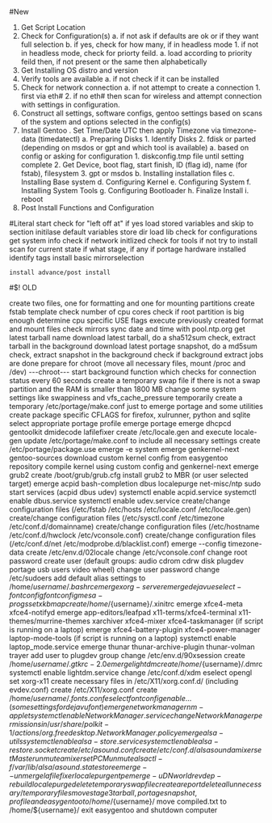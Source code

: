 #New
1. Get Script Location
2. Check for Configuration(s)
    a. if not ask if defaults are ok or if they want full selection
    b. if yes, check for how many, if in headless mode
        1. if not in headless mode, check for priorty feild.
            a. load according to priority feild then, if not present or the same then alphabetically
3. Get Installing OS distro and version
4. Verify tools are available
    a. if not check if it can be installed
5. Check for network connection
    a. if not attempt to create a connection
        1. first via eth#
        2. if no eth# then scan for wireless and attempt connection with settings in configuration.
6. Construct all settings, software configs, gentoo settings based on scans of the system and options selected in the config(s)
7. Install Gentoo
    . Set Time/Date UTC then apply Timezone via timezone-data (timedatectl)
    a. Preparing Disks
        1. Identify Disks
        2. fdisk or parted (depending on msdos or gpt and which tool is available)
            a. based on config or asking for configuration
                1. diskconfig.tmp file until setting complete
                2. Get Device, boot flag, start finish, ID (flag id), name (for fstab), filesystem
                3. gpt or msdos
    b. Installing installation files
    c. Installing Base system
    d. Configuring Kernel
    e. Configuring System
    f. Installing System Tools
    g. Configuring Bootloader
    h. Finalize Install
    i. reboot
8. Post Install Functions and Configuration


#Literal
start
    check for "left off at"
        if yes load stored variables and skip to section
    initilase default variables
    store dir
    load lib
    check for configurations
    get system info
    check if network initlized
    check for tools
        if not try to install
    scan for current state
        if what stage, if any
        if portage
        hardware installed
            identify tags
    install basic
        mirrorselection
        
    install advance/post install
    
#$! OLD


create two files, one for formatting and one for mounting partitions
create fstab template
check number of cpu cores
check if root partition is big enough
determine cpu specific USE flags
execute previously created format and mount files
check mirrors
sync date and time with pool.ntp.org
get latest tarball name
download latest tarball, do a sha512sum check, extract tarball in the background
download latest portage snapshot, do a md5sum check, extract snapshot in the background
check if background extract jobs are done
prepare for chroot (move all necessary files, mount /proc and /dev)
---chroot---
start background function which checks for connection status every 60 seconds
create a temporary swap file if there is not a swap partition and the RAM is smaller than 1800 MB
change some system settings like swappiness and vfs_cache_pressure temporarily
create a temporary /etc/portage/make.conf just to emerge portage and some utilities
create package specific CFLAGS for firefox, xulrunner, python and sqlite
select appropriate portage profile
emerge portage
emerge dhcpcd gentoolkit dmidecode lafilefixer
create /etc/locale.gen and execute locale-gen
update /etc/portage/make.conf to include all necessary settings
create /etc/portage/package.use
emerge -e system
emerge genkernel-next gentoo-sources
download custom kernel config from easygentoo repository
compile kernel using custom config and genkernel-next
emerge grub2
create /boot/grub/grub.cfg
install grub2 to MBR (or user selected target)
emerge acpid bash-completion dbus localepurge net-misc/ntp sudo
start services (acpid dbus udev)
systemctl enable acpid.service
systemctl enable dbus.service
systemctl enable udev.service
create/change configuration files (/etc/fstab /etc/hosts /etc/locale.conf /etc/locale.gen)
create/change configuration files (/etc/sysctl.conf /etc/timezone /etc/conf.d/domainname)
create/change configuration files (/etc/hostname /etc/conf.d/hwclock /etc/vconsole.conf)
create/change configuration files (/etc/conf.d/net /etc/modprobe.d/blacklist.conf)
emerge --config timezone-data
create /etc/env.d/02locale
change /etc/vconsole.conf
change root password
create user (default groups: audio cdrom cdrw disk plugdev portage usb users video wheel)
change user password
change /etc/sudoers
add default alias settings to /home/${username}/.bashrc
emerge xorg-server
emerge dejavu eselect-fontconfig fontconfig mesa-progs setxkbmap
create /home/${username}/.xinitrc
emerge xfce4-meta xfce4-notifyd
emerge app-editors/leafpad x11-terms/xfce4-terminal x11-themes/murrine-themes xarchiver xfce4-mixer xfce4-taskmanager
(if script is running on a laptop) emerge xfce4-battery-plugin xfce4-power-manager laptop-mode-tools
(if script is running on a laptop) systemctl enable laptop_mode.service
emerge thunar thunar-archive-plugin thunar-volman trayer
add user to plugdev group
change /etc/env.d/90xsession
create /home/${username}/.gtkrc-2.0
emerge lightdm
create /home/${username}/.dmrc
systemctl enable lightdm.service
change /etc/conf.d/xdm
eselect opengl set xorg-x11
create necessary files in /etc/X11/xorg.conf.d/ (including evdev.conf)
create /etc/X11/xorg.conf
create /home/${username}/.fonts.conf
eselect fontconfig enable ... (some settings for dejavu font)
emerge networkmanager nm-applet
systemctl enable NetworkManager.service
change NetworkManager permissions in /usr/share/polkit-1/actions/org.freedesktop.NetworkManager.policy
emerge alsa-utils
systemctl enable alsa-store.service
systemctl enable alsa-restore.socket
create /etc/asound.conf
create /etc/conf.d/alsasound
amixer set Master unmute
amixer set PCM unmute
alsactl -f /var/lib/alsa/asound.state store
emerge --unmerge lafilefixer localepurge ntp
emerge -uDN world
revdep-rebuild
localepurge
delete temporary swap file
create a report
delete all unnecessary/temporary files
move stage3 tarball, portage snapshot, profile and easygentoo to /home/${username}/
move compiled.txt to /home/${username}/
exit easygentoo and shutdown computer

